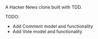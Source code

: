 A Hacker News clone built with TDD.

TODO: 
* Add Comment model and functionality
* Add Vote model and functionality
